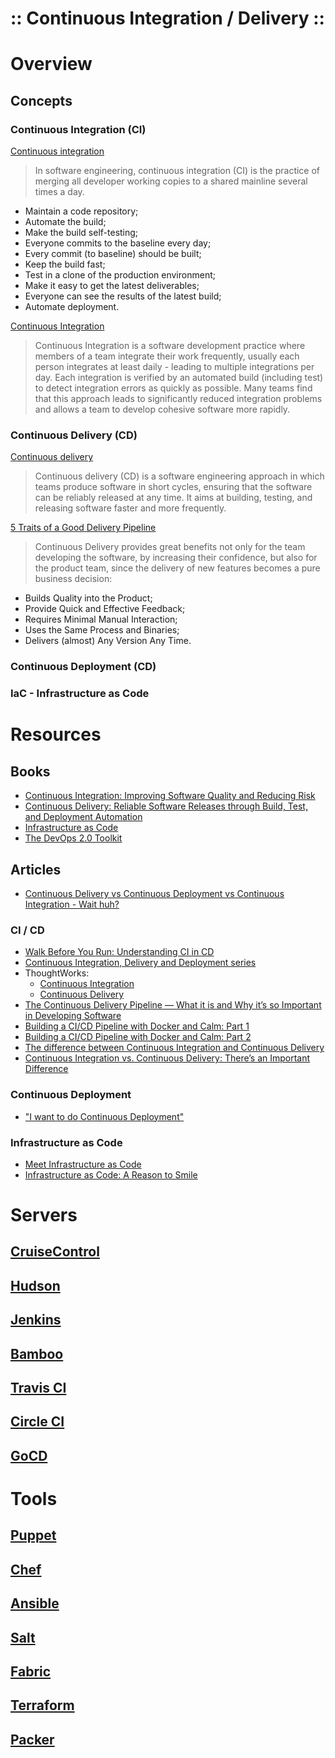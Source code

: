 :: Continuous Integration / Delivery ::
=======================================

# Overview

## Concepts

### Continuous Integration (CI)

[Continuous integration](https://en.wikipedia.org/wiki/Continuous_integration)
> In software engineering, continuous integration (CI) is the practice of merging all developer working copies to a shared mainline several times a day.
- Maintain a code repository;
- Automate the build;
- Make the build self-testing;
- Everyone commits to the baseline every day;
- Every commit (to baseline) should be built;
- Keep the build fast;
- Test in a clone of the production environment;
- Make it easy to get the latest deliverables;
- Everyone can see the results of the latest build;
- Automate deployment.

[Continuous Integration](https://www.martinfowler.com/articles/continuousIntegration.html)
> Continuous Integration is a software development practice where members of a team integrate their work frequently, usually each person integrates at least daily - leading to multiple integrations per day. Each integration is verified by an automated build (including test) to detect integration errors as quickly as possible. Many teams find that this approach leads to significantly reduced integration problems and allows a team to develop cohesive software more rapidly.

### Continuous Delivery (CD)

[Continuous delivery](https://en.wikipedia.org/wiki/Continuous_delivery)
> Continuous delivery (CD) is a software engineering approach in which teams produce software in short cycles, ensuring that the software can be reliably released at any time. It aims at building, testing, and releasing software faster and more frequently.

[5 Traits of a Good Delivery Pipeline](https://www.thoughtworks.com/insights/blog/5-traits-good-delivery-pipeline)
> Continuous Delivery provides great benefits not only for the team developing the software, by increasing their confidence, but also for the product team, since the delivery of new features becomes a pure business decision:
- Builds Quality into the Product;
- Provide Quick and Effective Feedback;
- Requires Minimal Manual Interaction;
- Uses the Same Process and Binaries;
- Delivers (almost) Any Version Any Time.

### Continuous Deployment (CD)

### IaC - Infrastructure as Code

# Resources

## Books

- [Continuous Integration: Improving Software Quality and Reducing Risk](https://www.amazon.com/gp/product/0321336380)
- [Continuous Delivery: Reliable Software Releases through Build, Test, and Deployment Automation](https://www.amazon.com/gp/product/0321601912)
- [Infrastructure as Code](http://infrastructure-as-code.com/)
- [The DevOps 2.0 Toolkit](https://leanpub.com/the-devops-2-toolkit)

## Articles

- [Continuous Delivery vs Continuous Deployment vs Continuous Integration - Wait huh?](https://blog.assembla.com/assemblablog/tabid/12618/bid/92411/continuous-delivery-vs-continuous-deployment-vs-continuous-integration-wait-huh.aspx)

### CI / CD

- [Walk Before You Run: Understanding CI in CD](https://blog.versionone.com/understanding-ci-in-cd/)
- [Continuous Integration, Delivery and Deployment series](https://technologyconversations.com/category/continuous-integration-delivery-and-deployment/)
- ThoughtWorks:
    - [Continuous Integration](https://www.thoughtworks.com/continuous-integration)
    - [Continuous Delivery](https://www.thoughtworks.com/continuous-delivery)
- [The Continuous Delivery Pipeline — What it is and Why it’s so Important in Developing Software](https://devops.com/continuous-delivery-pipeline/)
- [Building a CI/CD Pipeline with Docker and Calm: Part 1](https://calm.io/2016/06/07/building-a-cicd-pipeline-with-docker-and-calm-part-1/)
- [Building a CI/CD Pipeline with Docker and Calm: Part 2](http://calm.io/2016/06/09/building-a-cicd-pipeline-with-docker-and-calm-part-2/)
- [The difference between Continuous Integration and Continuous Delivery](http://blog.nwcadence.com/continuousintegration-continuousdelivery/)
- [Continuous Integration vs. Continuous Delivery: There’s an Important Difference](https://devops.com/continuous-integration-vs-continuous-delivery-theres-important-difference/)

### Continuous Deployment

- ["I want to do Continuous Deployment"](https://devops.com/i-want-to-do-continuous-deployment/)

### Infrastructure as Code

- [Meet Infrastructure as Code](https://devops.com/meet-infrastructure-code/)
- [Infrastructure as Code: A Reason to Smile](https://www.thoughtworks.com/insights/blog/infrastructure-code-reason-smile)

# Servers

## [CruiseControl](http://cruisecontrol.sourceforge.net/)

## [Hudson](http://hudson-ci.org/)

## [Jenkins](https://jenkins.io/index.html)

## [Bamboo](https://www.atlassian.com/software/bamboo)

## [Travis CI](https://travis-ci.org/)

## [Circle CI](https://circleci.com/)

## [GoCD](https://www.gocd.io/)

# Tools

## [Puppet](https://puppet.com/product)

## [Chef](https://www.chef.io/chef/)

## [Ansible](https://www.ansible.com/)

## [Salt](https://saltstack.com/)

## [Fabric](http://www.fabfile.org/)

## [Terraform](https://www.terraform.io/)

## [Packer](https://www.packer.io/)

